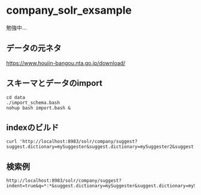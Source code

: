 # company_solr_exsample

勉強中...

## データの元ネタ
https://www.houjin-bangou.nta.go.jp/download/

## スキーマとデータのimport

```
cd data
./import_schema.bash
nohup bash import.bash &

```

## indexのビルド
```
curl 'http://localhost:8983/solr/company/suggest?suggest.dictionary=mySuggester&suggest.dictionary=mySuggester2&suggest.build=true'
```

## 検索例

```
http://localhost:8983/solr/company/suggest?indent=true&q=*:*&suggest.dictionary=mySuggester&suggest.dictionary=mySuggester2&suggest.q=%E3%82%AD%E3%83%A4%E3%83%8E%E3%83%B3&wt=json
```

